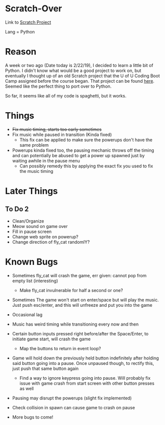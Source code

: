 # Scratch-Over

Link to [Scratch Project](https://scratch.mit.edu/projects/198253712/)

Lang = Python

# Reason

A week or two ago (Date today is 2/22/19), I decided to learn a little bit of Python. I didn't know what would be a good project to work on, but eventually I thought up of an old Scratch project that the U of U Coding Boot Camp assigned before the course began. That project can be found [here](https://scratch.mit.edu/projects/198253712/). Seemed like the perfect thing to port over to Python. 

So far, it seems like all of my code is spaghetti, but it works.

# Things

* ~~Fix music timing, starts too early sometimes~~
* Fix music while paused in transition (Kinda fixed)
  * This fix can be applied to make sure the powerups don't have the same problem
* Powerups kinda fixed too, the pausing mechanic throws off the timing and can potentially be abused to get a power up spawned just by waiting awhile in the pause menu
  * Can possibly remedy this by applying the exact fix you used to fix the music timing

# Later Things

## To Do 2

* Clean/Organize
* Meow sound on game over
* Fill in pause screen
* Change web sprite on powerup?
* Change direction of fly_cat randomlY?

# Known Bugs

* Sometimes fly_cat will crash the game, err given: cannot pop from empty list (interesting)
  * Make fly_cat invulnerable for half a second or one?
* Sometimes The game won't start on enter/space but will play the music. Just push esc/enter, and this will unfreeze and put you into the game
* Occasional lag
* Music has weird timing while transitioning every now and then
* Certain button inputs pressed right before/after the Space/Enter, to initiate game start, will crash the game
  * Map the buttons to return in event loop?
* Game will hold down the previously held button indefinitely after holding said button going into a pause. Once unpaused though, to rectify this, just push that same button again
  * Find a way to ignore keypress going into pause. Will probably fix issue with game crash from start screen with other button presses as well
* Pausing may disrupt the powerups (slight fix implemented)
* Check collision in spawn can cause game to crash on pause

* More bugs to come!